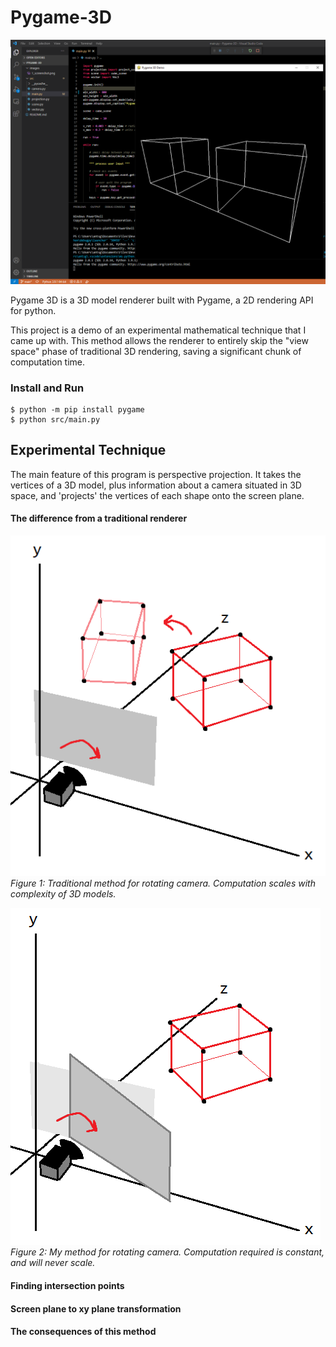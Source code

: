# Pygame-3D

![image](https://github.com/Anthony-Gambale/Pygame-3D/blob/main/images/1_screenshot.png)

Pygame 3D is a 3D model renderer built with Pygame, a 2D rendering API for python.

This project is a demo of an experimental mathematical technique that I came up with. This method allows the renderer to entirely skip the "view space" phase of traditional 3D rendering, saving a significant chunk of computation time.

### Install and Run
```
$ python -m pip install pygame
$ python src/main.py
```

## Experimental Technique

The main feature of this program is perspective projection. It takes the vertices of a 3D model, plus information about a camera situated in 3D space, and 'projects' the vertices of each shape onto the screen plane.

#### The difference from a traditional renderer

![image](https://github.com/Anthony-Gambale/Pygame-3D/blob/main/images/2_traditional_rotate.png)
*Figure 1: Traditional method for rotating camera. Computation scales with complexity of 3D models.*

![image](https://github.com/Anthony-Gambale/Pygame-3D/blob/main/images/3_my_rotate.png)
*Figure 2: My method for rotating camera. Computation required is constant, and will never scale.*

#### Finding intersection points

#### Screen plane to xy plane transformation

#### The consequences of this method
